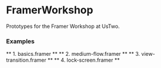 # FramerWorkshop
Prototypes for the Framer Workshop at UsTwo.

### Examples


** 1. basics.framer **
** 2. medium-flow.framer **
** 3. view-transition.framer **
** 4. lock-screen.framer **
